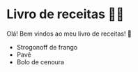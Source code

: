 # Livro de receitas 👨‍🍳
Olá! Bem vindos ao meu livro de receitas! 🍛

- Strogonoff de frango
- Pavê
- Bolo de cenoura